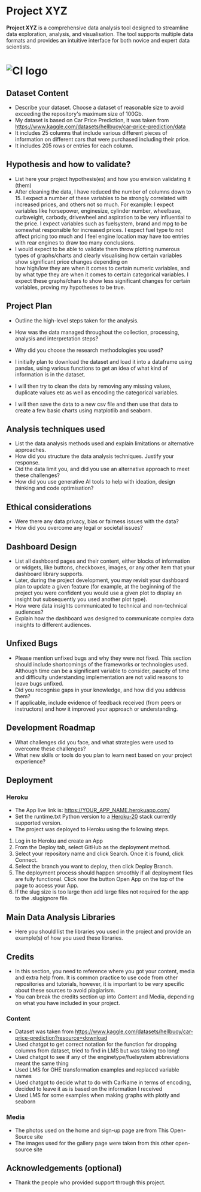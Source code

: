 # Project XYZ

**Project XYZ** is a comprehensive data analysis tool designed to streamline data exploration, analysis, and visualisation. The tool supports multiple data formats and provides an intuitive interface for both novice and expert data scientists.

# ![CI logo](https://codeinstitute.s3.amazonaws.com/fullstack/ci_logo_small.png)


## Dataset Content
* Describe your dataset. Choose a dataset of reasonable size to avoid exceeding the repository's maximum size of 100Gb.
* My dataset is based on Car Price Prediction, it was taken from https://www.kaggle.com/datasets/hellbuoy/car-price-prediction/data
* It includes 25 columns that include various different pieces of information on different cars that were purchased including their price.
* It includes 205 rows or entries for each column.


## Hypothesis and how to validate?
* List here your project hypothesis(es) and how you envision validating it (them) 
* After cleaning the data, I have reduced the number of columns down to 15. I expect a number of these variables to be strongly correlated with increased prices, and others not so much.
  For example: I expect variables like horsepower, enginesize, cylinder number, wheelbase, curbweight, carbody, drivewheel and aspiration to be very influential to the price.
               I expect variables such as fuelsystem, brand and mpg to be somewhat responsible for increased prices.
               I expect fuel type to not affect pricing too much and I feel engine location may have too entries with rear engines to draw too many conclusions.
* I would expect to be able to validate them throw plotting numerous types of graphs/charts and clearly visualising how certain variables show significant price changes depending on  
  how high/low they are when it comes to certain numeric variables, and by what type they are when it comes to certain categorical variables. I expect these graphs/chars to show less significant changes for certain variables, proving my hypotheses to be true.
## Project Plan
* Outline the high-level steps taken for the analysis.
* How was the data managed throughout the collection, processing, analysis and interpretation steps?
* Why did you choose the research methodologies you used?

* I initially plan to download the dataset and load it into a dataframe using pandas, using various functions to get an idea of what kind of information is in the dataset.
* I will then try to clean the data by removing any missing values, duplicate values etc as well as encoding the categorical variables.
* I will then save the data to a new csv file and then use that data to create a few basic charts using matplotlib and seaborn.



## Analysis techniques used
* List the data analysis methods used and explain limitations or alternative approaches.
* How did you structure the data analysis techniques. Justify your response.
* Did the data limit you, and did you use an alternative approach to meet these challenges?
* How did you use generative AI tools to help with ideation, design thinking and code optimisation?

## Ethical considerations
* Were there any data privacy, bias or fairness issues with the data?
* How did you overcome any legal or societal issues?

## Dashboard Design
* List all dashboard pages and their content, either blocks of information or widgets, like buttons, checkboxes, images, or any other item that your dashboard library supports.
* Later, during the project development, you may revisit your dashboard plan to update a given feature (for example, at the beginning of the project you were confident you would use a given plot to display an insight but subsequently you used another plot type).
* How were data insights communicated to technical and non-technical audiences?
* Explain how the dashboard was designed to communicate complex data insights to different audiences. 

## Unfixed Bugs
* Please mention unfixed bugs and why they were not fixed. This section should include shortcomings of the frameworks or technologies used. Although time can be a significant variable to consider, paucity of time and difficulty understanding implementation are not valid reasons to leave bugs unfixed.
* Did you recognise gaps in your knowledge, and how did you address them?
* If applicable, include evidence of feedback received (from peers or instructors) and how it improved your approach or understanding.

## Development Roadmap
* What challenges did you face, and what strategies were used to overcome these challenges?
* What new skills or tools do you plan to learn next based on your project experience? 

## Deployment
### Heroku

* The App live link is: https://YOUR_APP_NAME.herokuapp.com/ 
* Set the runtime.txt Python version to a [Heroku-20](https://devcenter.heroku.com/articles/python-support#supported-runtimes) stack currently supported version.
* The project was deployed to Heroku using the following steps.

1. Log in to Heroku and create an App
2. From the Deploy tab, select GitHub as the deployment method.
3. Select your repository name and click Search. Once it is found, click Connect.
4. Select the branch you want to deploy, then click Deploy Branch.
5. The deployment process should happen smoothly if all deployment files are fully functional. Click now the button Open App on the top of the page to access your App.
6. If the slug size is too large then add large files not required for the app to the .slugignore file.


## Main Data Analysis Libraries
* Here you should list the libraries you used in the project and provide an example(s) of how you used these libraries.


## Credits 

* In this section, you need to reference where you got your content, media and extra help from. It is common practice to use code from other repositories and tutorials, however, it is important to be very specific about these sources to avoid plagiarism. 
* You can break the credits section up into Content and Media, depending on what you have included in your project. 

### Content 

- Dataset was taken from https://www.kaggle.com/datasets/hellbuoy/car-price-prediction?resource=download
- Used chatgpt to get correct notation for the function for dropping columns from dataset, tried to find in LMS but was taking too long!
- Used chatgpt to see if any of the enginetype/fuelsystem abbreviations meant the same thing
- Used LMS for OHE transformation examples and replaced variable names
- Used chatgpt to decide what to do with CarName in terms of encoding, decided to leave it as is based on the information I received
- Used LMS for some examples when making graphs with plotly and seaborn

### Media

- The photos used on the home and sign-up page are from This Open-Source site
- The images used for the gallery page were taken from this other open-source site



## Acknowledgements (optional)
* Thank the people who provided support through this project.